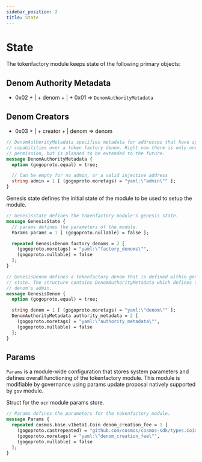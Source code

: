```yaml
---
sidebar_position: 2
title: State
---
```


# State

The tokenfactory module keeps state of the following primary objects:

## Denom Authority Metadata 

- 0x02 + | + denom + |  + 0x01 ⇒ `DenomAuthorityMetadata`

## Denom Creators

- 0x03 + | + creator + | denom ⇒ denom


```protobuf
// DenomAuthorityMetadata specifies metadata for addresses that have specific
// capabilities over a token factory denom. Right now there is only one Admin
// permission, but is planned to be extended to the future.
message DenomAuthorityMetadata {
  option (gogoproto.equal) = true;

  // Can be empty for no admin, or a valid injective address
  string admin = 1 [ (gogoproto.moretags) = "yaml:\"admin\"" ];
}
```

Genesis state defines the initial state of the module to be used to setup the module.

```protobuf
// GenesisState defines the tokenfactory module's genesis state.
message GenesisState {
  // params defines the parameters of the module.
  Params params = 1 [ (gogoproto.nullable) = false ];

  repeated GenesisDenom factory_denoms = 2 [
    (gogoproto.moretags) = "yaml:\"factory_denoms\"",
    (gogoproto.nullable) = false
  ];
}

// GenesisDenom defines a tokenfactory denom that is defined within genesis
// state. The structure contains DenomAuthorityMetadata which defines the
// denom's admin.
message GenesisDenom {
  option (gogoproto.equal) = true;

  string denom = 1 [ (gogoproto.moretags) = "yaml:\"denom\"" ];
  DenomAuthorityMetadata authority_metadata = 2 [
    (gogoproto.moretags) = "yaml:\"authority_metadata\"",
    (gogoproto.nullable) = false
  ];
}
```
## Params

`Params` is a module-wide configuration that stores system parameters and defines overall functioning of the tokenfactory module.
This module is modifiable by governance using params update proposal natively supported by `gov` module.

Struct for the `ocr` module params store.
```protobuf
// Params defines the parameters for the tokenfactory module.
message Params {
  repeated cosmos.base.v1beta1.Coin denom_creation_fee = 1 [
    (gogoproto.castrepeated) = "github.com/cosmos/cosmos-sdk/types.Coins",
    (gogoproto.moretags) = "yaml:\"denom_creation_fee\"",
    (gogoproto.nullable) = false
  ];
}

```
